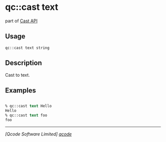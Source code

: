 qc::cast text
==============

part of [Cast API](../cast.md)

Usage
-----
`qc::cast text string`

Description
-----------
Cast to text.

Examples
--------
```tcl

% qc::cast text Hello
Hello
% qc::cast text foo
foo
```

----------------------------------
*[Qcode Software Limited] [qcode]*

[qcode]: http://www.qcode.co.uk "Qcode Software"